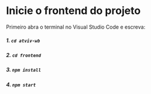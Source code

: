# Inicie o frontend do projeto

Primeiro abra o terminal no Visual Studio Code e escreva:
##### 1. `cd atviv-wb`
##### 2. `cd frontend`
##### 3. `npm install`
##### 4. `npm start`